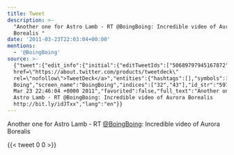 ```yaml
---
title: Tweet
description: >-
  "Another one for Astro Lamb - RT @BoingBoing: Incredible video of Aurora
  Borealis "
date: '2011-03-23T22:03:04+00:00'
mentions:
  - '@BoingBoing'
source: >-
  {"tweet":{"edit_info":{"initial":{"editTweetIds":["50689797945167872"],"editableUntil":"2011-03-23T23:46:04.258Z","editsRemaining":"5","isEditEligible":true}},"retweeted":false,"source":"<a
  href=\"https://about.twitter.com/products/tweetdeck\"
  rel=\"nofollow\">TweetDeck</a>","entities":{"hashtags":[],"symbols":[],"user_mentions":[{"name":"Boing
  Boing","screen_name":"BoingBoing","indices":["32","43"],"id_str":"5971922","id":"5971922"}],"urls":[]},"display_text_range":["0","101"],"favorite_count":"0","id_str":"50689797945167872","truncated":false,"retweet_count":"0","id":"50689797945167872","created_at":"Wed
  Mar 23 22:46:04 +0000 2011","favorited":false,"full_text":"Another one for
  Astro Lamb - RT @BoingBoing: Incredible video of Aurora Borealis
  http://bit.ly/idJTxx","lang":"en"}}
---
```

Another one for Astro Lamb - RT [@BoingBoing](https://twitter.com/@BoingBoing): Incredible video of Aurora Borealis 
    
{{< tweet 0 0 >}}
    
